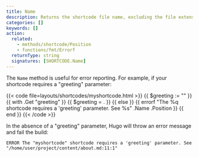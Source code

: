 ```yaml
---
title: Name
description: Returns the shortcode file name, excluding the file extension.
categories: []
keywords: []
action:
  related:
    - methods/shortcode/Position
    - functions/fmt/Errorf
  returnType: string
  signatures: [SHORTCODE.Name]
---
```


The `Name` method is useful for error reporting. For example, if your shortcode requires a "greeting" parameter:

{{< code file=layouts/shortcodes/myshortcode.html  >}}
{{ $greeting := "" }}
{{ with .Get "greeting" }}
  {{ $greeting = . }}
{{ else }}
  {{ errorf "The %q shortcode requires a 'greeting' parameter. See %s" .Name .Position }}
{{ end }}
{{< /code >}}

In the absence of a "greeting" parameter, Hugo will throw an error message and fail the build:

```text
ERROR The "myshortcode" shortcode requires a 'greeting' parameter. See "/home/user/project/content/about.md:11:1"
```
